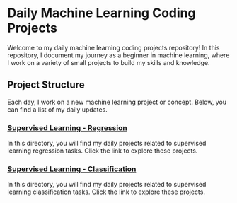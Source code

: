 # Daily Machine Learning Coding Projects
Welcome to my daily machine learning coding projects repository! In this repository, I document my journey as a beginner in machine learning, where I work on a variety of small projects to build my skills and knowledge.

## Project Structure
Each day, I work on a new machine learning project or concept. Below, you can find a list of my daily updates.

### [Supervised Learning - Regression](./Supervised%20Learning%20-%20Regression)
In this directory, you will find my daily projects related to supervised learning regression tasks. Click the link to explore these projects.

### [Supervised Learning - Classification](./Supervised%20Learning%20-%20Classification)
In this directory, you will find my daily projects related to supervised learning classification tasks. Click the link to explore these projects.
